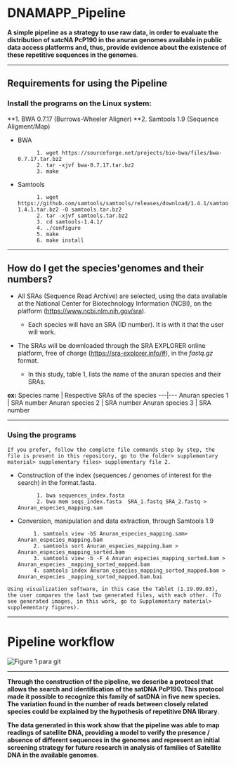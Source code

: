 # DNAMAPP_Pipeline
 
 **A simple pipeline as a strategy to use raw data, in order to evaluate the distribution of satcNA PcP190 in the anuran genomes available in public data access platforms and, thus, provide evidence about the existence of these repetitive sequences in the genomes**.
 
 
 ***
  ## Requirements for using the Pipeline
### Install the programs on the Linux system:
**1. BWA 0.7.17 (Burrows-Wheeler Aligner)
**2. Samtools 1.9 (Sequence Aligment/Map) 

- BWA

            1. wget https://sourceforge.net/projects/bio-bwa/files/bwa-0.7.17.tar.bz2
            2. tar -xjvf bwa-0.7.17.tar.bz2
            3. make 

- Samtools 

            1. wget https://github.com/samtools/samtools/releases/download/1.4.1/samtools-1.4.1.tar.bz2 -O samtools.tar.bz2
            2. tar -xjvf samtools.tar.bz2 
            3. cd samtools-1.4.1/
            4. ./configure
            5. make
            6. make install


***
## How do I get the species'genomes and their numbers?

* All SRAs (Sequence Read Archive) are selected, using the data available at the National Center for Biotechnology Information (NCBI), on the platform (https://www.ncbi.nlm.nih.gov/sra). 
  * Each species will have an SRA (ID number). It is with it that the user will work.
  
* The SRAs will be downloaded through the SRA EXPLORER online platform, free of charge (https://sra-explorer.info/#), in the *fastq.gz* format.
  * In this study, table 1, lists the name of the anuran species and their SRAs.
 


**ex:**
Species name | Respective SRAs of the species
---|---
Anuran species 1 | SRA number
Anuran species 2 | SRA number
Anuran species 3 | SRA number



 ***

### Using the programs

```
If you prefer, follow the complete file commands step by step, the file is present in this repository, go to the folder> supplementary material> supplementary files> supplementary file 2. 
```

- Construction of the index (sequences / genomes of interest for the search) in the       format.fasta.

            1. bwa sequences_index.fasta
            2. bwa mem seqs_index.fasta  SRA_1.fastq SRA_2.fastq > Anuran_especies_mapping.sam 
            
 - Conversion, manipulation and data extraction, through Samtools 1.9

            1. samtools view -bS Anuran_especies_mapping.sam> Anuran_especies_mapping.bam
            2. samtools sort Anuran_especies_mapping.bam > Anuran_especies_mapping_sorted.bam
            3. samtools view -b -F 4 Anuran_especies_mapping_sorted.bam > Anuran_especies _mapping_sorted_mapped.bam
            4. samtools index Anuran_especies_mapping_sorted_mapped.bam > Anuran_especies _mapping_sorted_mapped.bam.bai
            
```
Using visualization software, in this case the Tablet (1.19.09.03), the user compares the last two generated files, with each other. (To see generated images, in this work, go to Supplementary material> supplementary figures).
```


***
 # Pipeline workflow
 ![Figure 1 para git](https://user-images.githubusercontent.com/78439023/109512259-abb47680-7a82-11eb-9693-b0d35867820f.png)

 ***
 
 __Through the construction of the pipeline, we describe a protocol that allows the search and identification of the satDNA PcP190. This protocol made it possible to recognize this family of satDNA in five new species. The variation found in the number of reads between closely related species could be explained by the hypothesis of repetitive DNA library__.
 
__The data generated in this work show that the pipeline was able to map readings of satellite DNA, providing a model to verify the presence / absence of different sequences in the genomes and represent an initial screening strategy for future research in analysis of families of Satellite DNA in the available genomes__.




 
 
